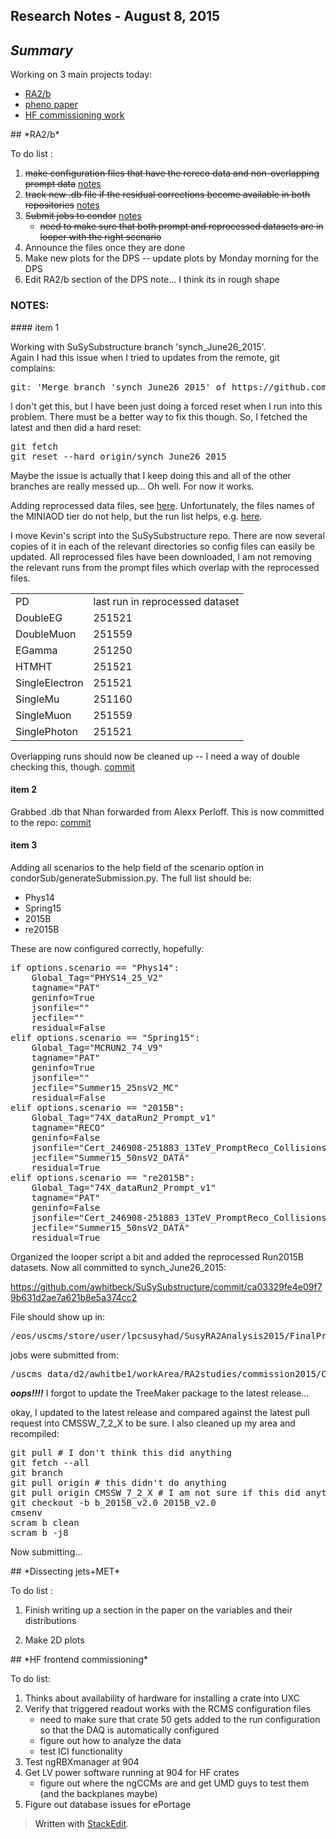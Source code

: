 Research Notes - August 8, 2015
------------------------------------
## *Summary*

Working on 3 main projects today:

- [RA2/b](#RA2b)
- [pheno paper](#DissectingJetsMET) 
- [HF commissioning work](#HFcommissioning)

<a name="RA2b">
## *RA2/b* 

To do list :

1. ~~make configuration files that have the rereco data and non-overlapping prompt data~~ [notes](#RA2b-item1)
2. ~~track new .db file if the residual corrections become available in both repositories~~ [notes](#RA2b-item2)
3. ~~Submit jobs to condor~~ [notes](#RA2b-item3)
	+ ~~need to make sure that both prompt and reprocessed datasets are in looper with the right scenario~~
4. Announce the files once they are done
5. Make new plots for the DPS -- update plots by Monday morning for the DPS
6. Edit RA2/b section of the DPS note... I think its in rough shape

### NOTES:

<a name="RA2b-item1"> 
#### item 1 

Working with SuSySubstructure branch 'synch_June26_2015'.  
Again I had this issue when I tried to updates from the remote, git complains:
<pre>git: 'Merge branch 'synch_June26_2015' of https://github.com/awhitbeck/SuSySubstructure into synch_June26_2015' is not a git command. See 'git --help'.</pre>
I don't get this, but I have been just doing a forced reset when I run into this problem.  There must be a better way to fix this though.  So, I fetched the latest and then did a hard reset: 
<pre>git fetch
git reset --hard origin/synch_June26_2015</pre>
Maybe the issue is actually that I keep doing this and all of the other branches are really messed up... Oh well.  For now it works. 

Adding reprocessed data files, see [here](https://cmsweb.cern.ch/das/request?view=list&limit=50&instance=prod%2Fglobal&input=dataset%3D%2F*%2FRun2015B-17Jul2015-v1%2FMINIAOD).  Unfortunately, the files names of the MINIAOD tier do not help, but the run list helps, e.g. [here](https://cmsweb.cern.ch/das/request?view=list&limit=50&instance=prod%2Fglobal&input=run+dataset%3D%2FSingleMuon%2FRun2015B-17Jul2015-v1%2FMINIAOD). 

I move Kevin's script into the SuSySubstructure repo.  There are now several copies of it in each of the relevant directories so config files can easily be updated.  All reprocessed files have been downloaded, I am not removing the relevant runs from the prompt files which overlap with the reprocessed files.  

<table>
<tr> 
	<td> PD </td> <td> last run in reprocessed dataset </td>
</tr>
<tr>
	<td> DoubleEG </td> <td> 251521 </td>
</tr>
<tr>
	<td> DoubleMuon </td> <td> 251559 </td>
</tr>
<tr>
	<td> EGamma </td> <td> 251250 </td>
</tr>
<tr>
	<td>HTMHT </td> <td> 251521 </td>
</tr>
<tr>
	<td> SingleElectron </td> <td> 251521 </td>
</tr>
<tr>
	<td> SingleMu </td> <td> 251160 </td>
</tr>
<tr>
	<td> SingleMuon </td> <td> 251559 </td>
</tr>
<tr>
	<td> SinglePhoton </td> <td> 251521 </td>
</tr>
</table>

Overlapping runs should now be cleaned up -- I need a way of double checking this, though. 
[commit](https://github.com/awhitbeck/SuSySubstructure/commit/02732d471ff4eba52c876f956695a207c200f2d5)

#### item 2 <a name="RA2b-item2">

Grabbed .db that Nhan forwarded from Alexx Perloff.  This is now committed to the repo:
[commit](https://github.com/awhitbeck/SuSySubstructure/commit/fa4b01fe599648830c8a1791f425a439bd8b7588)

#### item 3 <a name="RA2b-item3">

Adding all scenarios to the help field of the scenario option in condorSub/generateSubmission.py.  The full list should be:

 - Phys14
 - Spring15
 - 2015B
 - re2015B

These are now configured correctly, hopefully:

<pre>
if options.scenario == "Phys14":
    Global_Tag="PHYS14_25_V2"
    tagname="PAT"
    geninfo=True
    jsonfile=""
    jecfile=""
    residual=False
elif options.scenario == "Spring15":
    Global_Tag="MCRUN2_74_V9"
    tagname="PAT"
    geninfo=True
    jsonfile=""
    jecfile="Summer15_25nsV2_MC"
    residual=False
elif options.scenario == "2015B":
    Global_Tag="74X_dataRun2_Prompt_v1"
    tagname="RECO"
    geninfo=False
    jsonfile="Cert_246908-251883_13TeV_PromptReco_Collisions15_JSON_v2.txt"
    jecfile="Summer15_50nsV2_DATA"
    residual=True
elif options.scenario == "re2015B":
    Global_Tag="74X_dataRun2_Prompt_v1"
    tagname="PAT"
    geninfo=False
    jsonfile="Cert_246908-251883_13TeV_PromptReco_Collisions15_JSON_v2.txt"
    jecfile="Summer15_50nsV2_DATA"
    residual=True
</pre>

Organized the looper script a bit and added the reprocessed Run2015B datasets.  Now all committed to synch_June26_2015:

https://github.com/awhitbeck/SuSySubstructure/commit/ca03329fe4e09f79b631d2ae7a621b8e5a374cc2

File should show up in:
<pre>/eos/uscms/store/user/lpcsusyhad/SusyRA2Analysis2015/FinalProductionDPS</pre>
 
 jobs were submitted from:
 <pre>/uscms_data/d2/awhitbe1/workArea/RA2studies/commission2015/CMSSW_7_4_6_patch6/src/AWhitbeck/SuSySubstructure/test/FinalProductionDPS</pre>

***oops!!!!*** I forgot to update the TreeMaker package to the latest release...

okay, I updated to the latest release and compared against the latest pull request into CMSSW_7_2_X to be sure.  I also cleaned up my area and recompiled:
<pre>git pull # I don't think this did anything
git fetch --all
git branch
git pull origin # this didn't do anything
git pull origin CMSSW_7_2_X # I am not sure if this did anything
git checkout -b b_2015B_v2.0 2015B_v2.0 
cmsenv
scram b clean
scram b -j8</pre>

Now submitting...

<a name="DissectingJetsMET">
## *Dissecting jets+MET* 

To do list :

1. Finish writing up a section in the paper on the variables and their distributions

2. Make 2D plots 

<a name="HFcommissioning">
## *HF frontend commissioning* 

To do list:

1. Thinks about availability of hardware for installing a crate into UXC
2. Verify that triggered readout works with the RCMS configuration files
	+ need to make sure that crate 50 gets added to the run configuration so that the DAQ is automatically configured
	+ figure out how to analyze the data 
	+ test ICI functionality
3. Test ngRBXmanager at 904
4. Get LV power software running at 904 for HF crates
	+ figure out where the ngCCMs are and get UMD guys to test them (and the backplanes maybe)
5. Figure out database issues for ePortage

> Written with [StackEdit](https://stackedit.io/).